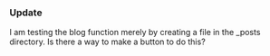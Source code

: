 ### Update
I am testing the blog function merely by creating a file in the _posts directory. 
Is there a way to make a button to do this?
